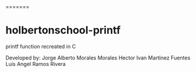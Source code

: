 =======
# holbertonschool-printf
printf function recreated in C

Developed by:
Jorge Alberto Morales Morales
Hector Ivan Martinez Fuentes
Luis Angel Ramos Rivera

